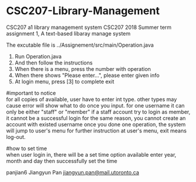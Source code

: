 # CSC207-Library-Management
CSC207 a1 library management system
CSC207 2018 Summer term assignment 1, A text-based libaray manage system  

The excutable file is ../Assignement/src/main/Operation.java
1. Run Operation.java
2. And then follow the instructions
3. When there is a menu, press the number with operation
4. When there shows "Please enter...", please enter given info
5. At login menu, press [3] to complete exit

#important to notice  
for all copies of available, user have to enter int type.
other types may cause error will show what to do once you input.
for one username it can only be either "staff" or "member"
if a staff account try to login as member, it cannot be a successful login
for the same reason, you cannot create an account with existed username
once you done one operation, the system will jump to user's menu for further instruction
at user's menu, exit means log-out.

#how to set time  
when user login in, there will be a set time option available
enter year, month and day
then successfully set the time

panjian6
Jiangyun Pan
jiangyun.pan@mail.utoronto.ca
